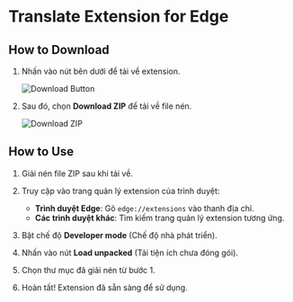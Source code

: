 # Translate Extension for Edge

## How to Download

1. Nhấn vào nút bên dưới để tải về extension.

   ![Download Button](https://github.com/user-attachments/assets/d6fdb26b-d133-4247-9b13-41c76bcc36ed)

2. Sau đó, chọn **Download ZIP** để tải về file nén.

   ![Download ZIP](https://github.com/user-attachments/assets/155546f8-4d33-4647-a4e5-412f39509209)

## How to Use

1. Giải nén file ZIP sau khi tải về.

2. Truy cập vào trang quản lý extension của trình duyệt:

   - **Trình duyệt Edge**: Gõ `edge://extensions` vào thanh địa chỉ.
   - **Các trình duyệt khác**: Tìm kiếm trang quản lý extension tương ứng.

3. Bật chế độ **Developer mode** (Chế độ nhà phát triển).

4. Nhấn vào nút **Load unpacked** (Tải tiện ích chưa đóng gói).

5. Chọn thư mục đã giải nén từ bước 1.

6. Hoàn tất! Extension đã sẵn sàng để sử dụng.
